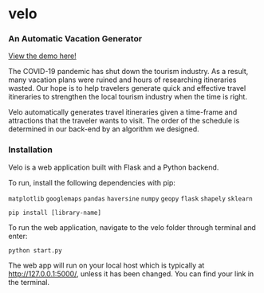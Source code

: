 # velo

### An Automatic Vacation Generator

[View the demo here!](https://www.youtube.com/watch?v=y-R1oUhMUT0&ab_channel=JustinLu)

The COVID-19 pandemic has shut down the tourism industry. As a result, many vacation plans were ruined and hours of researching itineraries wasted. Our hope is to help travelers generate quick and effective travel itineraries to strengthen the local tourism industry when the time is right.

Velo automatically generates travel itineraries given a time-frame and attractions that the traveler wants to visit. The order of the schedule is determined in our back-end by an algorithm we designed.

### Installation

Velo is a web application built with Flask and a Python backend.

To run, install the following dependencies with pip:

`
matplotlib
`
`
googlemaps
`
`
pandas
`
`
haversine
`
`
numpy
`
`
geopy
`
`
flask
`
`
shapely
`
`
sklearn
`

`pip install [library-name]`

To run the web application, navigate to the velo folder through terminal and enter:

`python start.py`

The web app will run on your local host which is typically at http://127.0.0.1:5000/, unless it has been changed. You can find your link in the terminal.
